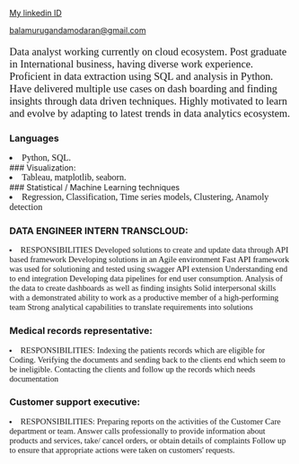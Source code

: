 


[My linkedin ID](https://www.linkedin.com/in/bala-murugan-damodaran-09b607139)

[balamurugandamodaran@gmail.com](balamurugandamodaran@gmail.com)
                                                         

<p style="font-family: times new roman ; font-size:14pt; font-style:bold">
Data analyst working currently on cloud ecosystem. Post graduate in International business, having diverse work experience. Proficient in data extraction using SQL and analysis in Python. Have delivered multiple use cases on dash boarding and finding insights through data driven techniques. Highly motivated to learn and evolve by adapting to latest trends in data analytics ecosystem.
</p>


### Languages 
<li style="font-family: times new roman ; font-size:12pt; font-style:bold">
 Python, SQL.
</li>
### Visualization:
<li style="font-family: times new roman ; font-size:12pt; font-style:bold">
Tableau, matplotlib, seaborn.
</li>
### Statistical / Machine Learning techniques
<li style="font-family: times new roman ; font-size:12pt; font-style:bold">
Regression, Classification, Time series models,
Clustering, Anamoly detection
</li>



### DATA ENGINEER INTERN TRANSCLOUD:
<li style="font-family: times new roman ; font-size:11pt; font-style:bold">
RESPONSIBILITIES  
Developed solutions to create and update data through API based framework
Developing solutions in an Agile environment
Fast API framework was used for solutioning and tested using swagger API extension
Understanding end to end integration
Developing data pipelines for end user consumption.
Analysis of the data to create dashboards as well as finding insights
Solid interpersonal skills with a demonstrated ability to work as a productive member of a high-performing
team
Strong analytical capabilities to translate requirements into solutions
</li>


### Medical records representative:
<li style="font-family: times new roman ; font-size:11pt; font-style:bold">
RESPONSIBILITIES:
Indexing the patients records which are eligible for Coding.
Verifying the documents and sending back to the clients end which seem to be ineligible.
Contacting the clients and follow up the records which needs documentation
</li>



### Customer support executive:
<li style="font-family: times new roman ; font-size:11pt; font-style:bold">
RESPONSIBILITIES:
Preparing reports on the activities of the Customer Care department or team.
Answer calls professionally to provide information about products and services, take/ cancel orders, or
obtain details of complaints
Follow up to ensure that appropriate actions were taken on customers' requests.
</li>
